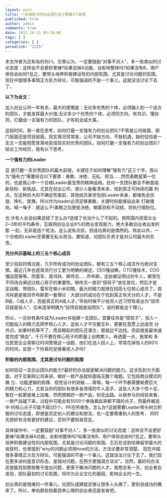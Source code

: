 ```yaml
---
layout: post
title: 一支强有力的创业团队至少需要3个前提
published: true
author: admin
comments: true
date: 2013-10-15 09:10:00
tags: [ ]
categories: [ ]
permalink: "2126"
---
```

本文作者为正和岛的何川。文章认为，一定要鼓励“对事不对人”，多一些类似的讨论态度：这样会不会更好更棒?如果去掉A功能，会影响整体吗?如果没有B，用户体验会如何?总之，要带头培养积极建设性的内部氛围，尤其是讨论问题的氛围。现在中国很多事情正方反方辩论，可能强调的不是一个事儿，这就没法讨论下去了。


  


**以下为全文：**

加入创业公司一年有余，最大的感慨是：无论多优秀的个体，必须融入到一个适合的团队，才能发挥最大价值;无论多少个优秀的个体，必须同方向、有共识、懂协同，打磨成一支强有力的团队，才有机会成大事。

这段时间，我一直在思考，如何打磨一支强有力的创业团队?不管是公司层面、部门层面还是项目层面。现实情况常常是，公司不缺方向、不缺机遇，缺的恰恰是一支又一支能把愿景落地变成现实的优秀的团队。如何打磨一支强有力的创业团队?结合工作经历，我有以下思考。

**一个强有力的Leader**

这 是打磨一支优秀团队的最大前提。关键在于如何理解“强有力”这三个字。我以为“强有力”需要综合以下要素：勇敢、决绝、无私、担当……然而勇敢是第一位 的，也是我心中一个合格Leader最宝贵的精神品格。任何一支团队都会不断面临新目标、新挑战，尤其在创业公司，很少人能看清未来，找到真正可持续的赢 利点。在这种巨大的不确定性面前，其他成员甚至包括Leader本身，都难免会彷徨、挣扎、犹豫。所以作为leader必须足够勇敢，关键时刻能够站出来 打破僵局，喊一嗓子：就这么干!勇敢之后便是决绝，朝着目标不动摇，将执行做到位。

也 许有人会说如果选错了怎么办?选错了也没什么了不起的。按照国内民营企业2~3年的平均寿命，互联网创业企业6%的商业变现能力，绝大多数创业者出发的那 一刻，无非是选个死法。这么说有点损，但成功真的是偶然的。除此以外，一个合格的Leader还需要无私与担当，要知道，对团队负责才是对公司最大的负责。

**充分共识基础上的三五个核心成员**

至少目前的情况是，几乎所有成功的创业团队，都有三五个核心成员作为绝对支撑。最近几年也逐渐流行分工更为明确的阐述，CEO懂战略，CTO懂技术，COO 懂运营等等。而雷军、周鸿祎、柳传志……乔布斯，这些被证明过的牛人，都曾在不同场合阐述过核心班子的重要性。柳传志一直将“搭班子”放在首位，然后才是 定战略、带团队。雷军在做小米初期，最大的精力就用在招揽七位核心成员了。周鸿祎更是推崇乔布斯那一套理论：大部分的成功在于找到真正有天分的人才。不是 B级、C级人才，而是真正的A级人才。”早些时候不少投资人还习惯性表达为“投项目就是投人”，后来逐渐明确为“投项目就是投团队”。说的都是这个理儿。

所以，一旦你有条件成为Leader并组建一支团队，首要任务是“搭班子”，投入一切能投入的精力去网罗核心人才。这些人才不仅要互补，更要在意愿上达成充 分共识。如果时机等不了，而且眼前的团队还凑合，那就边干边找。但前提是最快速度完成“换血”，千万不要在核心班子的质量上自欺欺人。再透露一点，我曾和 多位民营企业家聊过时间管理这一话题，他们在选人招人上，常常花掉惊人的80%的时间。反思一下你真的足够重视人才吗?

**积极的内部氛围，尤其是讨论问题的氛围**

如何验证一支创业团队的能力?最好的办法就是解决问题的能力。这涉及到方方面面，对于互联网公司来讲，做好一款产品就将面临无数个难题。它包括商业模式的确 立、功能逻辑的梳理、视觉设计的突破……等等。每一个环节都需要耗费巨大的精力和心力，尤其当你的团队有很多各领域的牛人高手，这些人大多个性十足，聚在一起更是难上加难。然而想做好一款产品，别无出路。从我参与的经验来看，一款产品磕下来，过程中可能会有5000个单独看起来都不错的点子，而最终被选中 的核心点子可能不超过5个。PK在所难免，怎么办?这就需要Leader带头树立积极的讨论态度，即便是否定别人的建议和想法，也一定要尊重别人的思考， 同时先想好有没有更好的建议，否则不要轻易否定。

具体操作中，一定要鼓励“对事不对人”，多一些类似的讨论态度：这样会不会更好更棒?如果去掉A功能，会影响整体吗?如果没有B，用户体验会如何?总之，要带头培养积极建设性的内部氛围，尤其是讨论问题的氛围。王石在谈到哈佛留学最大的收获时，也曾提到“why的问题必须用how的方法，方法论要非常清楚。 现在中国很多事情正方反方辩论，可能强调的不是一个事儿，这就没法讨论下去了。我们现在更多讲的是意识形态，是错对问题，在西方更强调方法论”。当然，最好的办法还是能找到那些敢于提出问题，更善于解决问题的人才。我想总有一天，创业者会发现，团队最初的讨论氛围，将作为企业文化的基因，影响企业的一生。

创业真的是很难的一件事儿，光团队组建就足够让很多人头痛了，更别说成功的概率了。所以，奉劝那些抱着侥幸心理的创业者还是省省吧。
